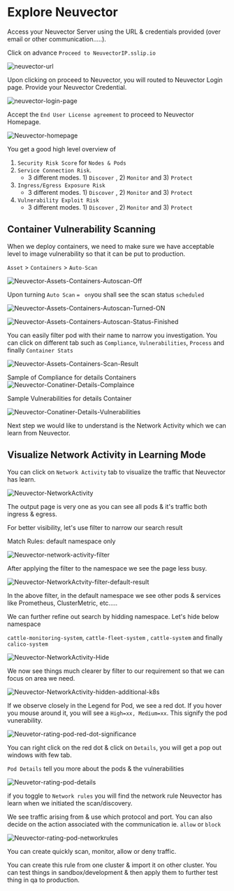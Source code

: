 # Explore Neuvector

Access your Neuvector Server using the URL & credentials provided (over email or other communication.....).

Click on advance `Proceed to NeuvectorIP.sslip.io`

![neuvector-url](../images/neuvector-url.png)

Upon clicking on proceed to Neuvector, you will routed to Neuvector Login page. Provide your Neuvector Credential. 

![neuvector-login-page](../images/neuvector-login-page.png)

Accept the `End User License agreement` to proceed to Neuvector Homepage. 

![Neuvector-homepage](../images/Neuvector-homepage.png)

You get a good high level overview of 

1. `Security Risk Score` for `Nodes & Pods`
2. `Service Connection Risk`. 
   - 3 different modes. 1) `Discover` , 2) `Monitor` and 3) `Protect`
3. `Ingress/Egress Exposure Risk` 
   -  3 different modes. 1) `Discover` , 2) `Monitor` and 3) `Protect`
4. `Vulnerability Exploit Risk`
   -  3 different modes. 1) `Discover` , 2) `Monitor` and 3) `Protect`

 

## Container Vulnerability Scanning

When we deploy containers, we need to make sure we have acceptable level to image vulnerability so that it can be put to production. 

`Asset`  > `Containers`  >  `Auto-Scan`

![Neuvector-Assets-Containers-Autoscan-Off](../images/Neuvector-Assets-Containers-Autoscan-Off.png)

Upon turning `Auto Scan`  `= ` `on`you shall see the scan status `scheduled`

![Neuvector-Assets-Containers-Autoscan-Turned-ON](../images/Neuvector-Assets-Containers-Autoscan-Turned-ON.png)

![Neuvector-Assets-Containers-Autoscan-Status-Finished](../images/Neuvector-Assets-Containers-Autoscan-Status-Finished.png)

You can easily filter pod with their name to narrow you investigation. You can click on different tab such as `Compliance`, `Vulnerabilities`, `Process` and finally `Container Stats`

![Neuvector-Assets-Containers-Scan-Result](../images/Neuvector-Assets-Containers-Scan-Result.png)

Sample of Compliance for details Containers  ![Neuvector-Conatiner-Details-Complaince](../images/Neuvector-Conatiner-Details-Complaince.png)

Sample Vulnerabilities for details Container

![Neuvector-Conatiner-Details-Vulnerabilities](../images/Neuvector-Conatiner-Details-Vulnerabilities.png)



Next step we would like to understand is the Network Activity which we can learn from Neuvector.  

## Visualize Network Activity in Learning Mode

You can click on `Network Activity` tab to visualize the traffic that Neuvector has learn. 

![Neuvector-NetworkActivity](../images/Neuvector-NetworkActivity.png)

The output page is very one as you can see all pods & it's traffic both ingress & egress. 

For better visibility, let's use filter to narrow our search result 

Match Rules: default namespace only

![Neuvector-network-activity-filter](../images/Neuvector-network-activity-filter.png)

After applying the filter to the namespace we see the page less busy.

![Neuvector-NetworkActvity-filter-default-result](../images/Neuvector-NetworkActvity-filter-default-result-16509623659663.png)

In the above filter, in the default namespace we see other pods & services like Prometheus, ClusterMetric, etc.....

We can further refine out search by hidding namespace. Let's hide below namespace 

`cattle-monitoring-system`, `cattle-fleet-system` , `cattle-system` and finally `calico-system`

![Neuvector-NetworkActivity-Hide](../images/Neuvector-NetworkActivity-Hide-16509616569412.png)

We now see things much clearer by filter to our requirement so that we can focus on area we need. 

![Neuvector-NetworkActivity-hidden-additional-k8s](../images/Neuvector-NetworkActivity-hidden-additional-k8s.png)

If we observe closely in the Legend for Pod, we see a red dot. If you hover you mouse around it, you will see a `High=xx, Medium=xx`. This signify the pod vunerability.

![Neuvetor-rating-pod-red-dot-significance](../images/Neuvetor-rating-pod-red-dot-significance.png)

You can right click on the red dot & click on `Details`, you will get a pop out windows with few tab. 

`Pod Details`  tell you more about the pods & the vulnerabilities

![Neuvetor-rating-pod-details](../images/Neuvetor-rating-pod-details.png)

if you toggle to `Network rules` you will find the network rule Neuvector has learn when we initiated the scan/discovery. 

We see traffic arising from & use which protocol and port. You can also decide on the action associated with the communication ie. `allow` or `block`

![Neuvector-rating-pod-networkrules](../images/Neuvector-rating-pod-networkrules.png)

You can create quickly scan, monitor, allow or deny traffic.

You can create this rule from one cluster & import it on other cluster. You can test things in sandbox/development & then apply them to further test thing in qa to production. 

